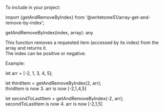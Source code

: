 To include in your project:

import {getAndRemoveByIndex} from '@writetome51/array-get-and-remove-by-index';

getAndRemoveByIndex(index, array): any

This function removes a requested item (accessed by its index) from the array and returns it.  
The index can be positive or negative.

Example:

let arr = [-2, 1, 3, 4, 5];

let thirdItem = getAndRemoveByIndex(2, arr);  
thirdItem is now 3.  arr is now [-2,1,4,5]

let secondToLastItem = getAndRemoveByIndex(-2, arr);  
secondToLastItem is now 4.   arr is now [-2,1,5]
